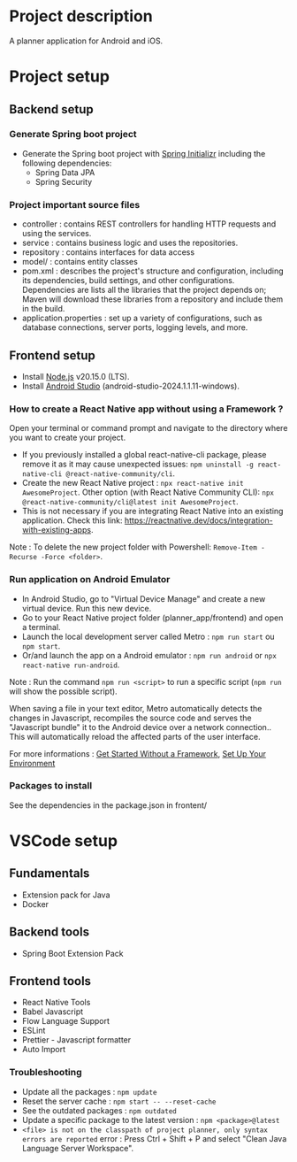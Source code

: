 # Project description
A planner application for Android and iOS.

# Project setup

## Backend setup

### Generate Spring boot project
- Generate the Spring boot project with [Spring Initializr](https://start.spring.io/) including the following dependencies:
    - Spring Data JPA
    - Spring Security

### Project important source files
- controller : contains REST controllers for handling HTTP requests and using the services.
- service : contains business logic and uses the repositories.
- repository : contains interfaces for data access
- model/ : contains entity classes
- pom.xml : describes the project's structure and configuration, including its dependencies, build settings, and other configurations. Dependencies are lists all the libraries that the project depends on; Maven will download these libraries from a repository and include them in the build.
- application.properties : set up a variety of configurations, such as database connections, server ports, logging levels, and more.

## Frontend setup
- Install [Node.js](https://nodejs.org/en) v20.15.0 (LTS).
- Install [Android Studio](https://developer.android.com/studio?hl=fr) (android-studio-2024.1.1.11-windows).

### How to create a React Native app without using a Framework ?
Open your terminal or command prompt and navigate to the directory where you want to create your project.
- If you previously installed a global react-native-cli package, please remove it as it may cause unexpected issues: `npm uninstall -g react-native-cli @react-native-community/cli`.
- Create the new React Native project : `npx react-native init AwesomeProject`. Other option (with React Native Community CLI): `npx @react-native-community/cli@latest init AwesomeProject`.
- This is not necessary if you are integrating React Native into an existing application. Check this link: https://reactnative.dev/docs/integration-with-existing-apps.

Note :  To delete the new project folder with Powershell: `Remove-Item -Recurse -Force <folder>`.

### Run application on Android Emulator
- In Android Studio, go to "Virtual Device Manage" and create a new virtual device. Run this new device.
- Go to your React Native project folder (planner_app/frontend) and open a terminal.
- Launch the local development server called Metro : `npm run start` ou `npm start`.
- Or/and launch the app on a Android emulator : `npm run android` or `npx react-native run-android`.

Note : Run the command `npm run <script>` to run a specific script (`npm run` will show the possible script).

When saving a file in your text editor, Metro automatically detects the changes in Javascript, recompiles the source code and serves the "Javascript bundle" it to the Android device over a network connection.. This will automatically reload the affected parts of the user interface.

For more informations : [Get Started Without a Framework](https://reactnative.dev/docs/getting-started-without-a-framework), [Set Up Your Environment](https://reactnative.dev/docs/set-up-your-environment)

### Packages to install
See the dependencies in the package.json in frontent/

# VSCode setup 
## Fundamentals
- Extension pack for Java
- Docker

## Backend tools
- Spring Boot Extension Pack

## Frontend tools
- React Native Tools
- Babel Javascript
- Flow Language Support
- ESLint
- Prettier - Javascript formatter
- Auto Import

### Troubleshooting
- Update all the packages : `npm update`
- Reset the server cache : `npm start -- --reset-cache`
- See the outdated packages : `npm outdated`
- Update a specific package to the latest version : `npm <package>@latest`
- `<file> is not on the classpath of project planner, only syntax errors are reported` error : Press Ctrl + Shift + P and select "Clean Java Language Server Workspace".
